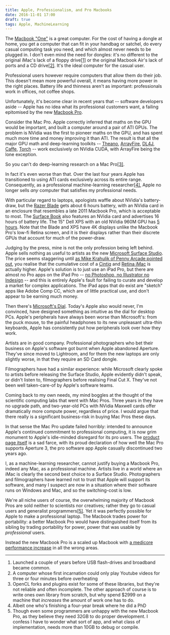 ```yaml
---
title: Apple, Professionalism, and Pro Macbooks
date: 2016-11-01 17:00
draft: true
tags: Apple, MachineLearning
---
```


The [Macbook "One"](http://www.apple.com/macbook/) is a great computer. For the cost of having a dongle at home, you get a computer that can fit in your handbag or satchel, do every casual computing task you need, and which almost never needs to be plugged in. I don't even mind the need for dongles: it's no different to the original iMac's lack of a floppy drive[[1]](#fn-usb-thumb) or the original Macbook Air's lack of ports and a CD drive[[2]](#fn-air-youtube). It's the ideal computer for the casual user.

Professional users however require computers that allow them do their job. This doesn't mean more powerful overall, it means having more power in the right places. Battery life and thinness aren't as important: professionals work in offices, not coffee shops.

Unfortunately, it's become clear in recent years that -- software developers aside -- Apple has no idea what its professional customers want, a failing epitomised by the new [Macbook Pro](https://www.apple.com/macbook-pro/).

Consider the Mac Pro. Apple correctly inferred that maths on the GPU would be important, and built a computer around a pair of ATI GPUs. The problem is NVidia was the first to pioneer maths on the GPU, and has spent much more time and money improving it than ATI. The result is that all the major GPU math and deep-learning toolkits -- [Theano](http://deeplearning.net/software/theano/), [ArrayFire](http://arrayfire.com),  [DL4J](https://deeplearning4j.org), [Caffe](http://caffe.berkeleyvision.org), [Torch](http://torch.ch) -- work exclusively on NVidia CUDA, with ArrayFire being the lone exception.

So you can't do deep-learning research on a Mac Pro[[3]](#fn-from-scratch).

In fact it's even worse than that. Over the last four years Apple has transitioned to using ATI cards exclusively across its entire range. Consequently, as a professional machine-learning researcher[[4]](#fn-career), Apple no longer sells *any* computer that satisfies my professional needs.

With particular regard to laptops, apologists waffle about NVidia's battery-draw, but the [Razer Blade](http://www.razerzone.com/gaming-systems/razer-blade) gets about 6 hours battery, with an NVidia card in an enclosure that resembles a late 2011 Macbook Pro, which is acceptable to most. The [Surface Book](https://www.microsoft.com/en-us/surface/devices/surface-book) also features an NVidia card and advertises 16 hours of battery life. The 15" Dell XPS with an old NVidia 960M GPU has [5 hours](https://www.engadget.com/2016/04/06/dell-xps-15-review/). Note that the Blade and XPS have 4K displays unlike the Macbook Pro's low-fi Retina screen, and it is their displays rather than their discrete GPUs that account for much of the power-draw.

Judging by the press, mine is not the only profession being left behind. Apple sells nothing as useful to artists as the new [Microsoft Surface Studio](https://www.microsoft.com/en-us/surface/devices/surface-studio). The price seems staggering until [as Mike Krahulik of Penny Arcade pointed out](https://www.penny-arcade.com/news/post/2016/10/26/the-surface-studio), you realise that the cumulative cost of a [Cintiq](http://www.wacom.com/en-us/products/pen-displays) and [Retina iMac](https://www.apple.com/imac) is actually higher. Apple's solution is to just use an iPad Pro, but there are almost no Pro apps on the iPad Pro -- [no Photoshop, no Illustrator no Indesign](http://www.digitalartsonline.co.uk/news/creative-hardware/why-apple-ipad-pro-isnt-right-for-pro-artists-designers-yet/) -- and this is entirely Apple's fault for failing to curate and develop a market for complex applications. The iPad apps that do exist are "sketch" apps like Adobe Comp CC, which are of little practical use, and don't appear to be earning much money.

Then there's [Microsoft's Dial](http://www.wacom.com/en-us/products/pen-displays). Today's Apple also would never, I'm convinced, have designed something as intuitive as the dial for desktop PCs. Apple's peripherals have always been worse than Microsoft's: from the puck mouse, to the painful headphones to its new unpleasant ultra-thin keyboards, Apple has consistently put how peripherals look over how they work.

Artists are in good company. Professional photographers who bet their business on Apple's software got burnt when Apple abandoned Aperture. They've since moved to Lightroom, and for them the new laptops are only slightly worse, in that they require an SD Card dongle.

Filmographers have had a similar experience: while Microsoft clearly spoke to artists before releasing the Surface Studio, Apple evidently didn't speak, or didn't listen to, filmographers before realising Final Cut X. They've not been well taken-care-of by Apple's software teams.

Coming back to my own needs, my mind boggles at the thought of the scientific computing labs that went with Mac Pros. Three years in they have no upgrade path, and two-year-old PCs with NVidia Maxwell cards offer dramatically more compute power, regardless of price. I would argue that there really is a significant business-risk in buying Mac Pros these days.

In that sense the Mac Pro update failed horribly: intended to announce Apple's continued commitment to professional computing, it is now grim monument to Apple's idle-minded disregard for its pro users. The [product page itself](http://www.apple.com/mac-pro/performance/) is a sad farce, with its proud declaration of how well the Mac Pro supports Aperture 3, the pro software app Apple casually discontinued two years ago.

I, as a machine-learning researcher, cannot justify buying a Macbook Pro, indeed any Mac, as a professional machine. Artists live in a world where an iMac is clearly the second best choice to a Surface Studio. Photographers and filmographers have learned not to trust that Apple will support its software, and many I suspect are now in a situation where their software runs on Windows and Mac, and so the switching-cost is low.

We're all niche users of course, the overwhelming majority of Macbook Pros are sold neither to scientists nor creatives; rather they go to casual users and generalist programmers[[5]](#fn-programmers-and-the-pro). Yet it was perfectly possible for Apple to make a professional laptop. The Macbook trades power for portability: a better Macbook Pro would have distinguished itself from its sibling by trading portability for power, power that was usable by *professional* users.

Instead the new Macbook Pro is a scaled up Macbook with [a medicore performance increase](http://arstechnica.com/gadgets/2016/10/amd-radeon-pro-400-series-specs-macbook-pro/) in all the wrong areas.


-----
 1. <a name="fn-usb-thumb" /> Launched a couple of years before USB flash-drives and broadband became common.
 2. <a name="fn-air-youtube" />A computer whose first incarnation could only play Youtube videos for three or four minutes before overheating
 3. <a name="fn-from-scratch" />OpenCL forks and plugins exist for some of these libraries, but they're not reliable and often incomplete. The other approach of course is to write ones own library from scratch, but why spend $2999 on a machine that *increases* the amount of work one has to do.
 4. <a name="fn-career" />Albeit one who's finishing a four-year break where he did a PhD
 5. <a name="fn-programmers-and-the-pro" />Though even some programmers are unhappy with the new Macbook Pro, as they believe they need 32GB to do proper development. I confess I have to wonder what sort of app, and what class of implementation, needs more than 10GB to debug or compile.
